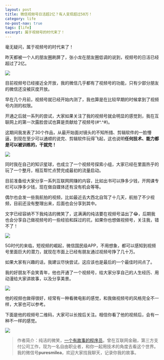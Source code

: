 ```yaml
---
layout: post
title: 微信视频号日活超2亿？有人变现超过50万！
category: life
no-post-nav: true
tags: [life]
excerpt: 属于视频号的时代来了！
---
```


毫无疑问，属于视频号的时代来了！

昨天都被一个人的朋友圈刷屏了，张小龙在朋友圈低调的说到，视频号的日活已经超过了2亿。

![](http://favorites.ren/assets/images/2020/it/shipinhao/shipinhao01.jpg) 

目前视频号已经接近全开放，我的微信几乎都有了视频号的功能，只有少部分朋友的微信还没被灰度开放。

早在几个月前，视频号就已经开始内测了，我也算是在比较早期的时候拿到了视频号内测的权限。

开通之后就一系列的尝试，大家如果关注了我的视频号就会明显的感觉到，我在互联网上的第一次露脸尝试也算是贡献给了视频号(#^.^#)。

这期间我发表了30个作品，从最开始面对镜头的不知所措、剪辑软件的一脸懵逼，到现在至少可以通顺的说完、剪辑软件玩得飞起，这也说明**任何技术、能力都是可以被训练的，干就完！**

![](http://favorites.ren/assets/images/2020/it/shipinhao/shipinhao02.jpg) 

同时我在自己的知识星球，也成立了一个视频号探索小组，大家已经在里面热乎的玩了一个整月，相互帮忙点赞完成最初的流量启动。

目前准备给大家分享一系列互联网网赚的内容，比如出书可以挣多少钱，开网课专栏可以挣多少钱，现在做自媒体还有没有机会等等。

偶尔也会发一些我航拍的视频，比如最近去大西北自驾了十几天，航拍了不少视频，目前还没有整理出来，后面也会分享到其中。

文字已经容纳不下我纯洁的微笑了，这满满的纯洁要在视频号溢出了😂，后期我也会分享自己做视频号的一些经验和踩过的坑，如果你也想做视频号，关注我，错不了！

![](http://favorites.ren/assets/images/2020/it/shipinhao/shipinhao03.jpg) 


5G时代的来临，短视频的崛起，微信国民级APP，不用想象，都可以感知到视频号里面巨大的潜力，就现在市面上已经有朋友通过视频号挣了几十万。

如果大家有兴趣的话，我建议尽快尝试，这应该也是最后的一个最佳时间点了。

我的好朋友不会笑青年，他也开通了一个视频号，给大家分享自己的人生经历、用动漫给大家讲故事，以及分享美景。

![](http://favorites.ren/assets/images/2020/it/shipinhao/shipinhao04.jpg) 

他的视频也做得很好，经常有一种看微电影的感觉，和我做视频号的风格完全不一样，大家也可以参考。

下面是他的视频号二维码，大家可以长按后关注。相信你看了他的视频后，会有一种不一样的感觉。

![](http://favorites.ren/assets/images/2020/it/shipinhao/shipinhao05.jpg) 

>作者简介：纯洁的微笑，[一个有故事的程序员](http://www.intelyes.xyz/life/2020/03/25/fengkou-10year.html)。曾在互联网金融，第三方支付公司工作，现为一名自由职业者，和你一起用技术的角度去看这个世界。我的微信号**puresmilea**，欢迎大家找我聊天，记录你我的故事。




